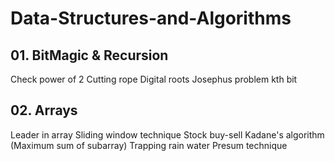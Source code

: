 # Data-Structures-and-Algorithms
## 01. BitMagic & Recursion
Check power of 2
Cutting rope
Digital roots
Josephus problem
kth bit

## 02. Arrays
Leader in array
Sliding window technique
Stock buy-sell
Kadane's algorithm (Maximum sum of subarray)
Trapping rain water
Presum technique